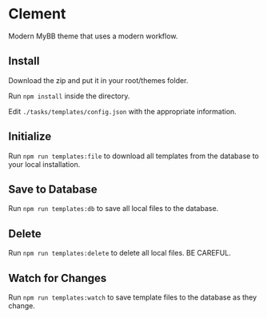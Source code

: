 # Clement
Modern MyBB theme that uses a modern workflow.

## Install
Download the zip and put it in your root/themes folder.

Run `npm install` inside the directory.

Edit `./tasks/templates/config.json` with the appropriate information.

## Initialize
Run `npm run templates:file` to download all templates from the database to your local installation.

## Save to Database
Run `npm run templates:db` to save all local files to the database.

## Delete
Run `npm run templates:delete` to delete all local files. BE CAREFUL.

## Watch for Changes
Run `npm run templates:watch` to save template files to the database as they change.